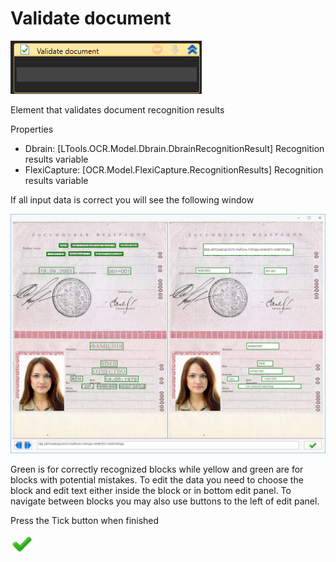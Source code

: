 # Validate document

![](<../../../.gitbook/assets/image (220).png>)



Element that validates document recognition results

Properties

* Dbrain: \[LTools.OCR.Model.Dbrain.DbrainRecognitionResult] Recognition results variable
* FlexiCapture: \[OCR.Model.FlexiCapture.RecognitionResults] Recognition results variable

If all input data is correct you will see the following window

![](<../../../.gitbook/assets/image (205).png>)

Green is for correctly recognized blocks while yellow and green are for blocks with potential mistakes. To edit the data you need to choose the block and edit text either inside the block or in bottom edit panel. To navigate between blocks you may also use buttons to the left of edit panel.

Press the Tick button when finished&#x20;

![](<../../../.gitbook/assets/image (270).png>)

